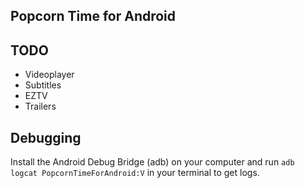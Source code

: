 Popcorn Time for Android
----

## TODO
- Videoplayer
- Subtitles
- EZTV
- Trailers

## Debugging

Install the Android Debug Bridge (adb) on your computer and run `adb logcat PopcornTimeForAndroid:V` in your terminal to get logs.